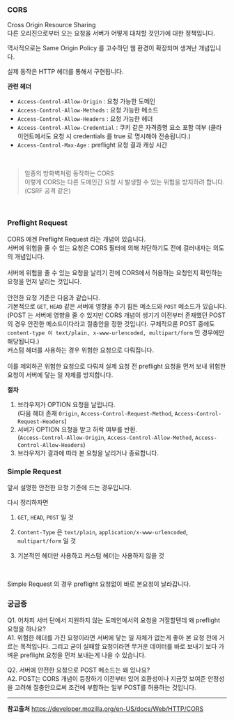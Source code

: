 ### CORS
Cross Origin Resource Sharing<br>
다른 오리진으로부터 오는 요청을 서버가 어떻게 대처할 것인가에 대한 정책입니다.<br>

역사적으로는 Same Origin Policy 를 고수하던 웹 환경이 확장되며 생겨난 개념입니다.<br>

실제 동작은 HTTP 헤더를 통해서 구현됩니다.<br>

**관련 헤더**
- `Access-Control-Allow-Origin` : 요청 가능한 도메인
- `Access-Control-Allow-Methods` : 요청 가능한 메소드
- `Access-Control-Allow-Headers` : 요청 가능한 헤더
- `Access-Control-Allow-Credential` : 쿠키 같은 자격증명 요소 포함 여부 (클라이언트에서도 요청 시 credentials 를 true 로 명시해야 전송됩니다.)
- `Access-Control-Max-Age` : preflight 요청 결과 캐싱 시간
<br>

> 일종의 방화벽처럼 동작하는 CORS<br>
이렇게 CORS는 다른 도메인간 요청 시 발생할 수 있는 위험을 방지하려 합니다. (CSRF 공격 같은)
<br>

### Preflight Request
CORS 에겐 Preflight Request 라는 개념이 있습니다.
<br>
서버에 위험을 줄 수 있는 요청은 CORS 필터에 의해 차단하기도 전에 걸러내자는 의도의 개념입니다.<br>
<br>
서버에 위험을 줄 수 있는 요청을 날리기 전에 CORS에서 허용하는 요청인지 확인하는 요청을 먼저 날리는 것입니다.<br>
<br>
안전한 요청 기준은 다음과 같습니다.<br>
기본적으로 `GET`, `HEAD` 같은 서버에 영향을 주기 힘든 메소드와
`POST` 메소드가 있습니다.<br> (POST 는 서버에 영향을 줄 수 있지만 CORS 개념이 생기기 이전부터 존재했던 POST의 경우 안전한 메소드이다라고 절충안을 정한 것입니다. 구체적으론 POST 중에도 `content-type 이 text/plain, x-www-urlencoded, multipart/form` 인 경우에만 해당됩니다.) <br>
커스텀 헤더를 사용하는 경우 위험한 요청으로 다뤄집니다.<br>
<br>
이를 제외하곤 위험한 요청으로 다뤄져 실제 요청 전 preflight 요청을 먼저 보내 위험한 요청이 서버에 닿는 일 자체를 방지합니다.<br>

**절차**
1. 브라우저가 OPTION 요청을 날립니다. <br>
  (다음 헤더 존재 `Origin`, `Access-Control-Request-Method`, `Access-Control-Request-Headers`)
2. 서버가 OPTION 요청을 받고 허락 여부를 반환. <br>
  (`Access-Control-Allow-Origin`, `Access-Control-Allow-Method`, `Access-Control-Allow-Headers`)
3. 브라우저가 결과에 따라 본 요청을 날리거나 종료합니다.

### Simple Request
앞서 설명한 안전한 요청 기준에 드는 경우입니다.<br>

다시 정리하자면
1. `GET`, `HEAD`, `POST` 일 것
2. `Content-Type` 은  `text/plain`, `application/x-www-urlencoded`, `multipart/form` 일 것

3. 기본적인 헤더만 사용하고 커스텀 헤더는 사용하지 않을 것<br>
<br>

Simple Request 의 경우 preflight 요청없이 바로 본요청이 날라갑니다.

### 궁금증

Q1. 어차피 서버 단에서 지원하지 않는 도메인에서의 요청을 거절할텐데 왜 preflight 요청을 하나요?<br>
A1. 위험한 헤더를 가진 요청이라면 서버에 닿는 일 자체가 없는게 좋아 본 요청 전에 거르는 목적입니다. 그리고 굳이 실패할 요청이라면 무거운 데이터를 바로 보내기 보다 가벼운 preflight 요청을 먼저 보내는게 나을 수 있습니다.
<br>

Q2. 서버에 안전한 요청으로 POST 메소드는 왜 있나요?<br>
A2. POST는 CORS 개념이 등장하기 이전부터 있어 호환성이나 지금껏 보여준 안정성을 고려해 절충안으로써 조건에 부합하는 일부 POST를 허용하는 것입니다.


---

**참고출처**
https://developer.mozilla.org/en-US/docs/Web/HTTP/CORS
